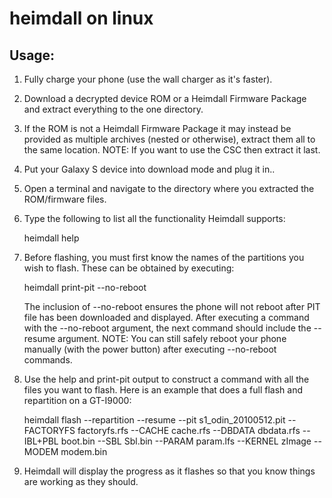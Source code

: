 heimdall on linux
====================

Usage:
---------

1. Fully charge your phone (use the wall charger as it's faster).

2. Download a decrypted device ROM or a Heimdall Firmware Package and extract everything to the one directory.

3. If the ROM is not a Heimdall Firmware Package it may instead be provided as multiple archives (nested or otherwise), extract them all to the same location.
   NOTE: If you want to use the CSC then extract it last.
   
4. Put your Galaxy S device into download mode and plug it in..

5. Open a terminal and navigate to the directory where you extracted the ROM/firmware files.

6. Type the following to list all the functionality Heimdall supports:
   
   heimdall help
   

7. Before flashing, you must first know the names of the partitions you wish to flash. These can be obtained by executing:
   
   heimdall print-pit --no-reboot
   
   The inclusion of --no-reboot ensures the phone will not reboot after PIT file has been downloaded and displayed. 
   After executing a command with the --no-reboot argument, the next command should include the --resume argument.
   NOTE: You can still safely reboot your phone manually (with the power button) after executing --no-reboot commands.

8. Use the help and print-pit output to construct a command with all the files you want to flash.
   Here is an example that does a full flash and repartition on a GT-I9000:
   
   heimdall flash --repartition --resume --pit s1_odin_20100512.pit --FACTORYFS factoryfs.rfs --CACHE cache.rfs --DBDATA dbdata.rfs --IBL+PBL boot.bin --SBL Sbl.bin --PARAM param.lfs --KERNEL zImage --MODEM modem.bin
   

9. Heimdall will display the progress as it flashes so that you know things are working as they should.
